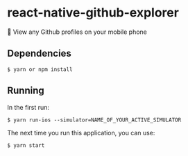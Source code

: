 # react-native-github-explorer

:iphone: View any Github profiles on your mobile phone

## Dependencies

````
$ yarn or npm install
````

## Running

In the first run:

````
$ yarn run-ios --simulator=NAME_OF_YOUR_ACTIVE_SIMULATOR
````

The next time you run this application, you can use:

````
$ yarn start
````
